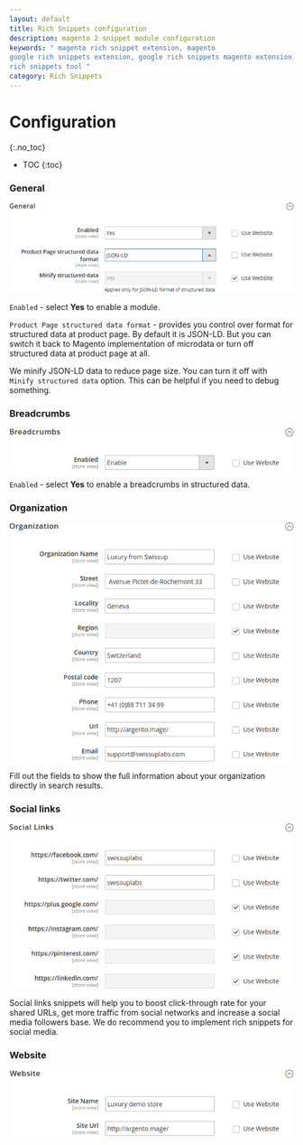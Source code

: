 ```yaml
---
layout: default
title: Rich Snippets configuration
description: magento 2 snippet module configuration
keywords: " magento rich snippet extension, magento
google rich snippets extension, google rich snippets magento extension, google
rich snippets tool "
category: Rich Snippets
---
```


# Configuration
{:.no_toc}

* TOC
{:toc}

### General

![General settings](/images/m2/rich-snippets/config-general.png)

`Enabled` - select **Yes** to enable a module.

`Product Page structured data format` - provides you control over format for structured data at product page. By default it is JSON-LD. But you can switch it back to Magento implementation of microdata or turn off structured data at product page at all.

We minify JSON-LD data to reduce page size. You can turn it off with `Minify structured data` option. This can be helpful if you need to debug something.

### Breadcrumbs

![Breadcrumbs settings](/images/m2/rich-snippets/config-breadcrumbs.png)

`Enabled` - select **Yes** to enable a breadcrumbs in structured data.

### Organization

![Organization settings](/images/m2/rich-snippets/config-organization.png)

Fill out the fields to show the full information about your organization directly in search results.

### Social links

![Social links settings](/images/m2/rich-snippets/config-social.png)

Social links snippets will help you to boost click-through rate for your shared URLs, get more traffic from social networks and increase a social media followers base. We do recommend you to implement rich snippets for social media.

### Website

![website settings](/images/m2/rich-snippets/config-website.png)




